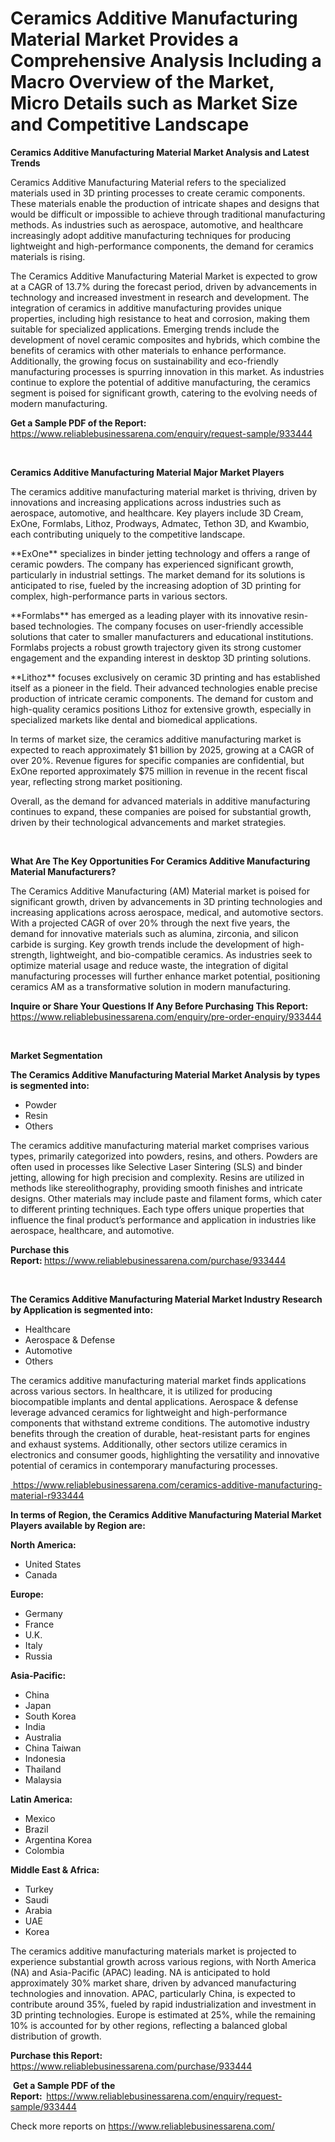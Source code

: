 <p><h1>Ceramics Additive Manufacturing Material Market Provides a Comprehensive Analysis Including a Macro Overview of the Market, Micro Details such as Market Size and Competitive Landscape</h1></p><p><strong>Ceramics Additive Manufacturing Material Market Analysis and Latest Trends</strong></p>
<p><p>Ceramics Additive Manufacturing Material refers to the specialized materials used in 3D printing processes to create ceramic components. These materials enable the production of intricate shapes and designs that would be difficult or impossible to achieve through traditional manufacturing methods. As industries such as aerospace, automotive, and healthcare increasingly adopt additive manufacturing techniques for producing lightweight and high-performance components, the demand for ceramics materials is rising.</p><p>The Ceramics Additive Manufacturing Material Market is expected to grow at a CAGR of 13.7% during the forecast period, driven by advancements in technology and increased investment in research and development. The integration of ceramics in additive manufacturing provides unique properties, including high resistance to heat and corrosion, making them suitable for specialized applications. Emerging trends include the development of novel ceramic composites and hybrids, which combine the benefits of ceramics with other materials to enhance performance. Additionally, the growing focus on sustainability and eco-friendly manufacturing processes is spurring innovation in this market. As industries continue to explore the potential of additive manufacturing, the ceramics segment is poised for significant growth, catering to the evolving needs of modern manufacturing.</p></p>
<p><strong>Get a Sample PDF of the Report:&nbsp;</strong> <a href="https://www.reliablebusinessarena.com/enquiry/request-sample/933444?utm_campaign=2231&utm_medium=2&utm_source=Github&utm_content=ia&utm_term=01022025&utm_id=ceramics-additive-manufacturing-material">https://www.reliablebusinessarena.com/enquiry/request-sample/933444</a></p>
<p>&nbsp;</p>
<p><strong>Ceramics Additive Manufacturing Material Major Market Players</strong></p>
<p><p>The ceramics additive manufacturing material market is thriving, driven by innovations and increasing applications across industries such as aerospace, automotive, and healthcare. Key players include 3D Cream, ExOne, Formlabs, Lithoz, Prodways, Admatec, Tethon 3D, and Kwambio, each contributing uniquely to the competitive landscape.</p><p>**ExOne** specializes in binder jetting technology and offers a range of ceramic powders. The company has experienced significant growth, particularly in industrial settings. The market demand for its solutions is anticipated to rise, fueled by the increasing adoption of 3D printing for complex, high-performance parts in various sectors.</p><p>**Formlabs** has emerged as a leading player with its innovative resin-based technologies. The company focuses on user-friendly accessible solutions that cater to smaller manufacturers and educational institutions. Formlabs projects a robust growth trajectory given its strong customer engagement and the expanding interest in desktop 3D printing solutions.</p><p>**Lithoz** focuses exclusively on ceramic 3D printing and has established itself as a pioneer in the field. Their advanced technologies enable precise production of intricate ceramic components. The demand for custom and high-quality ceramics positions Lithoz for extensive growth, especially in specialized markets like dental and biomedical applications.</p><p>In terms of market size, the ceramics additive manufacturing market is expected to reach approximately $1 billion by 2025, growing at a CAGR of over 20%. Revenue figures for specific companies are confidential, but ExOne reported approximately $75 million in revenue in the recent fiscal year, reflecting strong market positioning.</p><p>Overall, as the demand for advanced materials in additive manufacturing continues to expand, these companies are poised for substantial growth, driven by their technological advancements and market strategies.</p></p>
<p>&nbsp;</p>
<p><strong>What Are The Key Opportunities For Ceramics Additive Manufacturing Material Manufacturers?</strong></p>
<p><p>The Ceramics Additive Manufacturing (AM) Material market is poised for significant growth, driven by advancements in 3D printing technologies and increasing applications across aerospace, medical, and automotive sectors. With a projected CAGR of over 20% through the next five years, the demand for innovative materials such as alumina, zirconia, and silicon carbide is surging. Key growth trends include the development of high-strength, lightweight, and bio-compatible ceramics. As industries seek to optimize material usage and reduce waste, the integration of digital manufacturing processes will further enhance market potential, positioning ceramics AM as a transformative solution in modern manufacturing.</p></p>
<p><strong>Inquire or Share Your Questions If Any Before Purchasing This Report:</strong> <a href="https://www.reliablebusinessarena.com/enquiry/pre-order-enquiry/933444?utm_campaign=2231&utm_medium=2&utm_source=Github&utm_content=ia&utm_term=01022025&utm_id=ceramics-additive-manufacturing-material">https://www.reliablebusinessarena.com/enquiry/pre-order-enquiry/933444</a></p>
<p>&nbsp;</p>
<p><strong>Market Segmentation</strong></p>
<p><strong>The Ceramics Additive Manufacturing Material Market Analysis by types is segmented into:</strong></p>
<p><ul><li>Powder</li><li>Resin</li><li>Others</li></ul></p>
<p><p>The ceramics additive manufacturing material market comprises various types, primarily categorized into powders, resins, and others. Powders are often used in processes like Selective Laser Sintering (SLS) and binder jetting, allowing for high precision and complexity. Resins are utilized in methods like stereolithography, providing smooth finishes and intricate designs. Other materials may include paste and filament forms, which cater to different printing techniques. Each type offers unique properties that influence the final product’s performance and application in industries like aerospace, healthcare, and automotive.</p></p>
<p><strong>Purchase this Report:&nbsp;</strong><a href="https://www.reliablebusinessarena.com/purchase/933444?utm_campaign=2231&utm_medium=2&utm_source=Github&utm_content=ia&utm_term=01022025&utm_id=ceramics-additive-manufacturing-material">https://www.reliablebusinessarena.com/purchase/933444</a></p>
<p>&nbsp;</p>
<p><strong>The Ceramics Additive Manufacturing Material Market Industry Research by Application is segmented into:</strong></p>
<p><ul><li>Healthcare</li><li>Aerospace & Defense</li><li>Automotive</li><li>Others</li></ul></p>
<p><p>The ceramics additive manufacturing material market finds applications across various sectors. In healthcare, it is utilized for producing biocompatible implants and dental applications. Aerospace & defense leverage advanced ceramics for lightweight and high-performance components that withstand extreme conditions. The automotive industry benefits through the creation of durable, heat-resistant parts for engines and exhaust systems. Additionally, other sectors utilize ceramics in electronics and consumer goods, highlighting the versatility and innovative potential of ceramics in contemporary manufacturing processes.</p></p>
<p><a href="https://www.reliablebusinessarena.com/ceramics-additive-manufacturing-material-r933444?utm_campaign=2231&utm_medium=2&utm_source=Github&utm_content=ia&utm_term=01022025&utm_id=ceramics-additive-manufacturing-material">&nbsp;https://www.reliablebusinessarena.com/ceramics-additive-manufacturing-material-r933444</a></p>
<p><strong>In terms of Region, the Ceramics Additive Manufacturing Material Market Players available by Region are:</strong></p>
<p>
    <p> <strong> North America: </strong>
        <ul>
            <li>United States</li>
            <li>Canada</li>
        </ul>
        </p> 
    <p> <strong> Europe: </strong>
        <ul>
            <li>Germany</li>
            <li>France</li>
            <li>U.K.</li>
            <li>Italy</li>
            <li>Russia</li>
        </ul>
        </p> 
    <p> <strong> Asia-Pacific: </strong>
        <ul>
            <li>China</li>
            <li>Japan</li>
            <li>South Korea</li>
            <li>India</li>
            <li>Australia</li>
            <li>China Taiwan</li>
            <li>Indonesia</li>
            <li>Thailand</li>
            <li>Malaysia</li>
        </ul>
        </p> 
    <p> <strong> Latin America: </strong>
        <ul>
            <li>Mexico</li>
            <li>Brazil</li>
            <li>Argentina Korea</li>
            <li>Colombia</li>
        </ul>
        </p> 
    <p> <strong> Middle East & Africa: </strong>
        <ul>
            <li>Turkey</li>
            <li>Saudi</li>
            <li>Arabia</li>
            <li>UAE</li>
            <li>Korea</li>
        </ul>
    </p>
    </p>
<p><p>The ceramics additive manufacturing materials market is projected to experience substantial growth across various regions, with North America (NA) and Asia-Pacific (APAC) leading. NA is anticipated to hold approximately 30% market share, driven by advanced manufacturing technologies and innovation. APAC, particularly China, is expected to contribute around 35%, fueled by rapid industrialization and investment in 3D printing technologies. Europe is estimated at 25%, while the remaining 10% is accounted for by other regions, reflecting a balanced global distribution of growth.</p></p>
<p><strong>Purchase this Report: </strong><a href="https://www.reliablebusinessarena.com/purchase/933444?utm_campaign=2231&utm_medium=2&utm_source=Github&utm_content=ia&utm_term=01022025&utm_id=ceramics-additive-manufacturing-material">https://www.reliablebusinessarena.com/purchase/933444</a></p>
<p>&nbsp;<strong>Get a Sample PDF of the Report:&nbsp;&nbsp;</strong><a href="https://www.reliablebusinessarena.com/enquiry/request-sample/933444?utm_campaign=2231&utm_medium=2&utm_source=Github&utm_content=ia&utm_term=01022025&utm_id=ceramics-additive-manufacturing-material">https://www.reliablebusinessarena.com/enquiry/request-sample/933444</a></p>
<p><strong></strong></p>
<p>Check more reports on <a href="https://www.reliablebusinessarena.com/?utm_campaign=2231&utm_medium=2&utm_source=Github&utm_content=ia&utm_term=01022025&utm_id=ceramics-additive-manufacturing-material">https://www.reliablebusinessarena.com/</a></p>